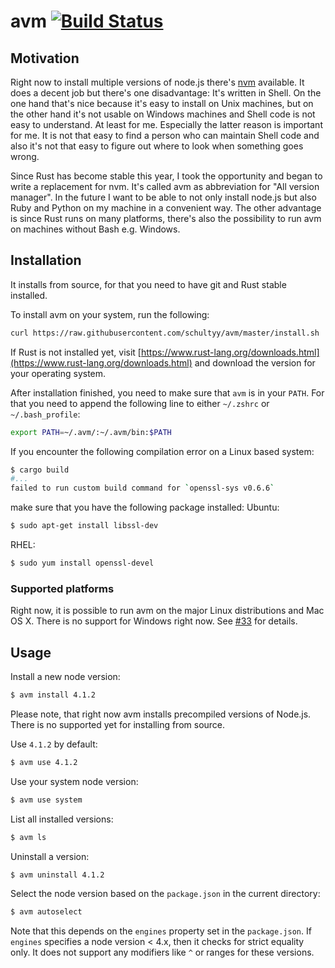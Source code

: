 # avm [![Build Status](https://travis-ci.org/schultyy/avm.svg)](https://travis-ci.org/schultyy/avm)

## Motivation

Right now to install multiple versions of node.js there's [nvm](https://github.com/creationix/nvm) available. It does a decent job but there's one disadvantage: It's written in Shell. On the one hand that's nice because it's easy to install on Unix machines, but on the other hand it's not usable on Windows machines and Shell code is not easy to understand. At least for me.
Especially the latter reason is important for me. It is not that easy to find a person who can maintain Shell code and also it's not that easy to figure out where to look when something goes wrong.

Since Rust has become stable this year, I took the opportunity and began to write a replacement for nvm. It's called avm as abbreviation for "All version manager". In the future I want to be able to not only install node.js but also Ruby and Python on my machine in a convenient way. The other advantage is since Rust runs on many platforms, there's also the possibility to run avm on machines without Bash e.g. Windows.

## Installation

It installs from source, for that you need to have git and Rust stable installed.

To install avm on your system, run the following:

```bash
curl https://raw.githubusercontent.com/schultyy/avm/master/install.sh | bash
```

If Rust is not installed yet, visit [https://www.rust-lang.org/downloads.html](https://www.rust-lang.org/downloads.html) and download the version for your operating system.

After installation finished, you need to make sure that `avm` is in your `PATH`. For that you need to append the following line to either `~/.zshrc` or `~/.bash_profile`:

```bash
export PATH=~/.avm/:~/.avm/bin:$PATH
```

If you encounter the following compilation error on a Linux based system:

```bash
$ cargo build
#...
failed to run custom build command for `openssl-sys v0.6.6`
```

make sure that you have the following package installed:
Ubuntu:
```bash
$ sudo apt-get install libssl-dev
```
RHEL:
```bash
$ sudo yum install openssl-devel 
```

### Supported platforms

Right now, it is possible to run avm on the major Linux distributions and Mac OS X. There is no support for Windows right now. See [#33](https://github.com/schultyy/avm/issues/33) for details.

## Usage

Install a new node version:

```bash
$ avm install 4.1.2
```

Please note, that right now avm installs precompiled versions of Node.js. There is no supported yet for installing from source.

Use `4.1.2` by default:
```bash
$ avm use 4.1.2
```
Use your system node version:

```bash
$ avm use system
```

List all installed versions:

```bash
$ avm ls
```

Uninstall a version:

```bash
$ avm uninstall 4.1.2
```

Select the node version based on the `package.json` in the current directory:

```bash
$ avm autoselect
```

Note that this depends on the `engines` property set in the `package.json`. If `engines`
specifies a node version < 4.x, then it checks for strict equality only. It does not support any
modifiers like `^` or ranges for these versions.
